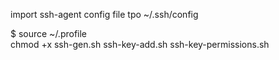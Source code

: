 import ssh-agent config file tpo ~/.ssh/config 

$ source ~/.profile \
chmod +x ssh-gen.sh ssh-key-add.sh ssh-key-permissions.sh
